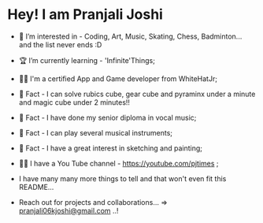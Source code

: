 # Hey! I am Pranjali Joshi

- 🤩 I’m interested in - Coding, Art, Music, Skating, Chess, Badminton... and the list never ends :D
- 🏆 I’m currently learning - 'Infinite'Things;
- 👩‍🎓 I'm a certified App and Game developer from WhiteHatJr;
- 🤩 Fact - I can solve rubics cube, gear cube and pyraminx under a minute and magic cube under 2 minutes!!
- 🤩 Fact - I have done my senior diploma in vocal music;
- 🤩 Fact - I can play several musical instruments;
- 🤩 Fact - I have a great interest in sketching and painting;
- 👩‍💼 I have a You Tube channel - https://youtube.com/pjtimes ;

- I have many many more things to tell and that won't even fit this README...
- Reach out for projects and collaborations... => pranjali06kjoshi@gmail.com ..!

<!---
PJCoder16/PJCoder16 is a ✨ special ✨ repository because its `README.md` (this file) appears on your GitHub profile.
You can click the Preview link to take a look at your changes.
--->
